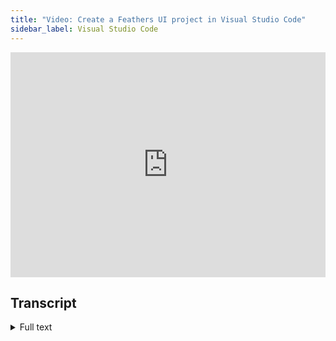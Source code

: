 ```yaml
---
title: "Video: Create a Feathers UI project in Visual Studio Code"
sidebar_label: Visual Studio Code
---
```


<iframe src="https://player.vimeo.com/video/438985481" width="100%" height="360" frameborder="0" allow="autoplay; fullscreen" allowfullscreen></iframe>

## Transcript

<details>
<summary>
Full text
</summary>

We're going to create our first [Feathers UI](https://feathersui.com/) project in [Visual Studio Code](https://code.visualstudio.com/).

First, let's set up the extensions that we need.

Switch to the **Extensions** view. Then, search for _Feathers UI_ in the Marketplace.

Let's install the [Feathers UI Extension Pack](https://marketplace.visualstudio.com/items?itemName=bowlerhatllc.vscode-feathersui-extension-pack).

This pack installs the [Haxe programming language extension](https://marketplace.visualstudio.com/items?itemName=nadako.vshaxe), the [Lime extension for OpenFL projects](https://marketplace.visualstudio.com/items?itemName=openfl.lime-vscode-extension), and (of course) the [Feathers UI extension](https://marketplace.visualstudio.com/items?itemName=bowlerhatllc.vscode-feathersui).

Just click the **Install** button to get all three in one single step. If you prefer, you can choose to install each of these extensions individually.

Now, we're ready to create a project.

Go to the File menu, and choose **Open Folder…** (on macOS, choose **Open…**).

Create a new, empty folder with the name of your project somewhere on your computer. Let's call it **HelloWorld**. We'll open this folder as the root of our Visual Studio Code workspace.

Next, go to the **View** menu, and choose **Command Palette…**.

Then, search for the **Feathers UI: Create new project** command. Make sure that the command is selected in results the list, and then run it by pressing <kbd>Enter</kbd>.

This will open a terminal and run the new-project command using the [Feathers UI command line interface](../haxe-openfl/cli.md).

Let close that and look at the **Explorer** view where we can see the new project's files. These include:

- The standard [OpenFL _project.xml_ file](https://lime.openfl.org/docs/project-files/xml-format/)
- A _src_ folder for Haxe source files
- A default icon
- And the _.vscode_ folder, which contains:
  - A build [task](https://code.visualstudio.com/docs/editor/tasks) for compiling the project
  - And a [launch configuration](https://code.visualstudio.com/docs/editor/debugging#_launch-configurations) for debugging

To debug the project, start by setting the **OpenFL target platform** in the status bar. Let's choose **HTML5/Debug**.

Switch to the **Run and debug** view, and click the button with the ▶ **play** icon to compile and launch the project.

For the HTML5 target, this will launch the Google Chrome web browser. There it is!

Back in Visual Studio Code, let's build the project only, without launching it.

From the **Terminal** menu, choose **Run Build Task…**. This will open a terminal and compile your project.

We can find the compiled output in the _build_ folder, under the name of the active OpenFL target platform. Here's the HTML5 target's output.

Awesome! Visual Studio Code is all set up for Feathers UI development.

</details>
